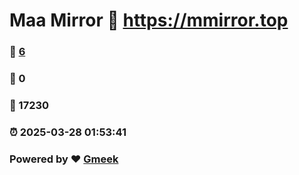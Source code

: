 # Maa Mirror :link: https://mmirror.top 
### :page_facing_up: [6](https://mmirror.top/tag.html) 
### :speech_balloon: 0 
### :hibiscus: 17230 
### :alarm_clock: 2025-03-28 01:53:41 
### Powered by :heart: [Gmeek](https://github.com/Meekdai/Gmeek)
